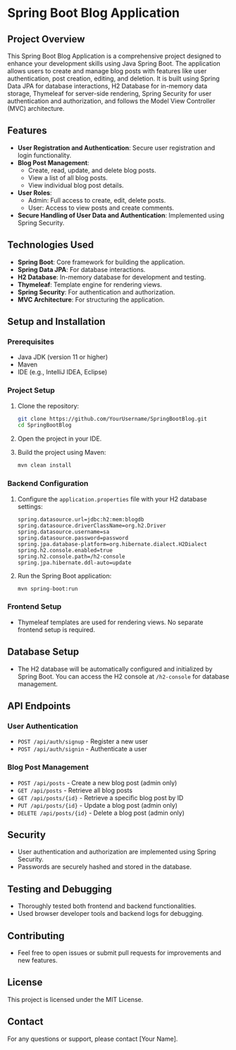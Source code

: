 # Spring Boot Blog Application

## Project Overview
This Spring Boot Blog Application is a comprehensive project designed to enhance your development skills using Java Spring Boot. The application allows users to create and manage blog posts with features like user authentication, post creation, editing, and deletion. It is built using Spring Data JPA for database interactions, H2 Database for in-memory data storage, Thymeleaf for server-side rendering, Spring Security for user authentication and authorization, and follows the Model View Controller (MVC) architecture.

## Features
- **User Registration and Authentication**: Secure user registration and login functionality.
- **Blog Post Management**: 
  - Create, read, update, and delete blog posts.
  - View a list of all blog posts.
  - View individual blog post details.
- **User Roles**:
  - Admin: Full access to create, edit, delete posts.
  - User: Access to view posts and create comments.
- **Secure Handling of User Data and Authentication**: Implemented using Spring Security.

## Technologies Used
- **Spring Boot**: Core framework for building the application.
- **Spring Data JPA**: For database interactions.
- **H2 Database**: In-memory database for development and testing.
- **Thymeleaf**: Template engine for rendering views.
- **Spring Security**: For authentication and authorization.
- **MVC Architecture**: For structuring the application.

## Setup and Installation

### Prerequisites
- Java JDK (version 11 or higher)
- Maven
- IDE (e.g., IntelliJ IDEA, Eclipse)

### Project Setup
1. Clone the repository:
    ```sh
    git clone https://github.com/YourUsername/SpringBootBlog.git
    cd SpringBootBlog
    ```

2. Open the project in your IDE.

3. Build the project using Maven:
    ```sh
    mvn clean install
    ```

### Backend Configuration
1. Configure the `application.properties` file with your H2 database settings:
    ```properties
    spring.datasource.url=jdbc:h2:mem:blogdb
    spring.datasource.driverClassName=org.h2.Driver
    spring.datasource.username=sa
    spring.datasource.password=password
    spring.jpa.database-platform=org.hibernate.dialect.H2Dialect
    spring.h2.console.enabled=true
    spring.h2.console.path=/h2-console
    spring.jpa.hibernate.ddl-auto=update
    ```

2. Run the Spring Boot application:
    ```sh
    mvn spring-boot:run
    ```

### Frontend Setup
- Thymeleaf templates are used for rendering views. No separate frontend setup is required.

## Database Setup
- The H2 database will be automatically configured and initialized by Spring Boot. You can access the H2 console at `/h2-console` for database management.

## API Endpoints

### User Authentication
- `POST /api/auth/signup` - Register a new user
- `POST /api/auth/signin` - Authenticate a user

### Blog Post Management
- `POST /api/posts` - Create a new blog post (admin only)
- `GET /api/posts` - Retrieve all blog posts
- `GET /api/posts/{id}` - Retrieve a specific blog post by ID
- `PUT /api/posts/{id}` - Update a blog post (admin only)
- `DELETE /api/posts/{id}` - Delete a blog post (admin only)

## Security
- User authentication and authorization are implemented using Spring Security.
- Passwords are securely hashed and stored in the database.

## Testing and Debugging
- Thoroughly tested both frontend and backend functionalities.
- Used browser developer tools and backend logs for debugging.

## Contributing
- Feel free to open issues or submit pull requests for improvements and new features.

## License
This project is licensed under the MIT License.

## Contact
For any questions or support, please contact [Your Name].
